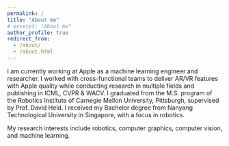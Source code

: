 ```yaml
---
permalink: /
title: "About me"
# excerpt: "About me"
author_profile: true
redirect_from: 
  - /about/
  - /about.html
---
```


I am currently working at Apple as a machine learning engineer and researcher. I worked with cross-functional teams to deliver AR/VR features with Apple quality while conducting research in multiple fields and publishing in ICML, CVPR & WACV. I graduated from the M.S. program of the Robotics Institute of Carnegie Mellon University, Pittsburgh, supervised by Prof. David Held. I received my Bachelor degree from Nanyang Technological University in Singapore, with a focus in robotics.

My research interests include robotics, computer graphics, computer vision, and machine learning.
